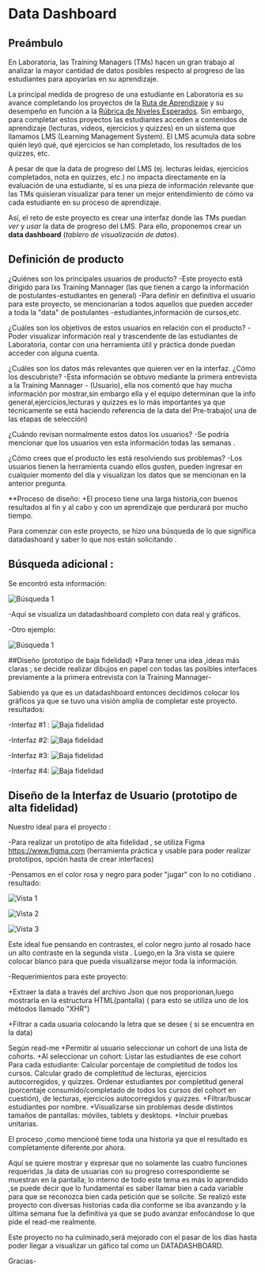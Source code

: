# Data Dashboard

## Preámbulo

En Laboratoria, las Training Managers (TMs) hacen un gran trabajo al analizar la
mayor cantidad de datos posibles respecto al progreso de las estudiantes para
apoyarlas en su aprendizaje.

La principal medida de progreso de una estudiante en Laboratoria es su avance
completando los proyectos de la [Ruta de Aprendizaje](https://docs.google.com/spreadsheets/d/1AoXQjZnZ5MTPwJPNEGDyvn5vksiOUoPr932TjAldTE4/edit#gid=536983970)
y su desempeño en función a la [Rúbrica de Niveles Esperados](https://docs.google.com/spreadsheets/d/e/2PACX-1vSkQy1waRpQ-16sn7VogiDTy-Fz5e7OSZSYUCiHC_bkLAKYewr4L8pWJ_BG210PeULe-TjLScNQQT_x/pubhtml).
Sin embargo, para completar estos proyectos las estudiantes acceden a contenidos
de aprendizaje (lecturas, videos, ejercicios y quizzes) en un sistema que
llamamos LMS (Learning Management System). El LMS acumula data sobre quién
leyó qué, qué ejercicios se han completado, los resultados de los quizzes, etc.

A pesar de que la data de progreso del LMS (ej. lecturas leídas, ejercicios
  completados, nota en quizzes, etc.) no impacta directamente en la evaluación
  de una estudiante, sí es una pieza de información relevante que las TMs
  quisieran visualizar para tener un mejor entendimiento de cómo va cada
  estudiante en su proceso de aprendizaje.

Así, el reto de este proyecto es crear una interfaz donde las TMs puedan
_ver_ y _usar_ la data de progreso del LMS. Para ello, proponemos crear un
**data dashboard** (_tablero de visualización de datos_).




## Definición de producto


¿Quiénes son los principales usuarios de producto?
-Este proyecto está dirigido para lxs Training Mannager (las que tienen a cargo la información de postulantes-estudiantes en general)
-Para definir en definitiva el usuario para este proyecto, se mencionarían a todos aquellos que pueden acceder a toda la "data" de postulantes -estudiantes,información de cursos,etc.



¿Cuáles son los objetivos de estos usuarios en relación con el producto?
-Poder visualizar información real y trascendente de las estudiantes de Laboratoria, contar con una herramienta útil y práctica donde puedan acceder con alguna cuenta.


¿Cuáles son los datos más relevantes que quieren ver en la interfaz.  ¿Cómo los descubriste?
-Esta información se obtuvo mediante la primera entrevista a la Training Mannager - (Usuario), ella nos comentó que hay mucha información por mostrar,sin embargo ella y el equipo determinan que la info general,ejercicios,lecturas y quizzes es lo más importantes ya que técnicamente se está haciendo referencia de la data del Pre-trabajo( una de las etapas de selección)



¿Cuándo revisan normalmente estos datos los usuarios?
-Se podría mencionar que los usuarios ven esta información todas las semanas .


¿Cómo crees que el producto les está resolviendo sus problemas?
-Los usuarios tienen la herramienta cuando ellos gusten, pueden ingresar en cualquier momento del día y visualizan los datos que se mencionan en la anterior pregunta.


**Proceso de diseño:
+El proceso tiene una larga historia,con buenos resultados al fin y al cabo y con un aprendizaje que perdurará por mucho tiempo.

Para comenzar con este proyecto, se hizo una búsqueda de lo que significa datadashoard  y saber lo que nos están solicitando .

Búsqueda adicional :
-
Se encontró esta información:

![Búsqueda 1](img/DASHBOARD.jpg)

-Aquí se visualiza un datadashboard completo con data real y gráficos.


-Otro ejemplo: 

![Búsqueda 1](img/Datadashboard2.jpg)

##Diseño (prototipo de baja fidelidad)
+Para tener una idea ,ideas más claras ; se decide realizar dibujos en papel con todas las posibles interfaces previamente a la primera entrevista con la Training Mannager- 

 Sabiendo ya que es un datadashboard entonces decidimos colocar los gráficos ya que se tuvo una visión amplia de completar este proyecto.
 resultados:

-Interfaz #1 :
 ![Baja fidelidad](img/Vista1bajafidelidad.jpg)


 -Interfaz #2:
 ![Baja fidelidad](img/Vista2bajafidelidad.jpg)

 
 -Interfaz #3:
 ![Baja fidelidad](img/Vista3bajafidelidad.jpg)

 
 -Interfaz #4:
 ![Baja fidelidad](img/Vista4bajafidelidad.jpg)

 

## Diseño de la Interfaz de Usuario (prototipo de alta fidelidad)

Nuestro ideal para el proyecto :



-Para realizar un prototipo de alta fidelidad , se utiliza Figma https://www.figma.com 
(herramienta práctica y usable para poder realizar prototipos, opción hasta de crear interfaces)

-Pensamos en el color rosa y negro para poder "jugar" con lo no cotidiano .
resultado:

![Vista 1](img/Vista-1-Figma.png)

![Vista 2](img/Vista-2-Figma.png)

![Vista 3](img/Vista-3-Figma.png)


Este ideal fue pensando en contrastes,  el color negro junto al rosado hace un alto contraste en la segunda vista . 
Luego,en la 3ra vista se quiere colocar blanco para que pueda visualizarse mejor toda la información.


-Requerimientos para este proyecto:

+Extraer la data a través del archivo Json que nos proporionan,luego  mostrarla en la estructura HTML(pantalla)
  ( para esto se utiliza uno de los métodos llamado "XHR")

+Filtrar a cada usuaria colocando la letra que se desee ( si se encuentra en la data)

 Según read-me
+Permitir al usuario seleccionar un cohort de una lista de cohorts.
+Al seleccionar un cohort:
  Listar las estudiantes de ese cohort
  Para cada estudiante:
  Calcular porcentaje de completitud de todos los cursos.
  Calcular grado de completitud de lecturas, ejercicios autocorregidos, y quizzes. Ordenar estudiantes por completitud general (porcentaje consumido/completado de todos los cursos del cohort en cuestión), de lecturas, ejercicios autocorregidos y quizzes.
+Filtrar/buscar estudiantes por nombre.
+Visualizarse sin problemas desde distintos tamaños de pantallas: móviles, tablets y desktops.
+Incluir pruebas unitarias.

El proceso ,como mencioné tiene toda una historia ya que el resultado es completamente diferente.por ahora. 

Aquí se quiere mostrar y expresar que no solamente las cuatro funciones requeridas ,la data de usuarias con su progreso correspondiente  se muestran en la pantalla; lo interno de todo este tema es más lo aprendido ,se puede decir que lo fundamental es saber llamar bien a cada variable para que se reconozca bien cada petición que se solicite.
Se realizó este proyecto con diversas historias cada día conforme se iba avanzando y la última semana fue la definitiva ya que se pudo avanzar enfocándose lo que pide el read-me realmente.


Este proyecto no ha culminado,será mejorado con el pasar de los días hasta poder llegar a visualizar un gáfico tal como un DATADASHBOARD.

Gracias-




